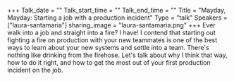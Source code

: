 +++
Talk_date = ""
Talk_start_time = ""
Talk_end_time = ""
Title = "Mayday, Mayday: Starting a job with a production incident"
Type = "talk"
Speakers = ["laura-santamaria"]
sharing_image = "laura-santamaria.png"
+++
Ever walk into a job and straight into a fire? I have! I contend that starting out fighting a fire on production with your new teammates is one of the best ways to learn about your new systems and settle into a team. There's nothing like drinking from the firehose. Let's talk about why I think that way, how to do it right, and how to get the most out of your first production incident on the job.
